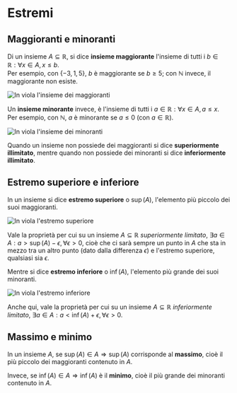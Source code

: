 # Estremi

## Maggioranti e minoranti

Di un insieme $A \subseteq \mathbb{R}$, si dice **insieme maggiorante** l'insieme di tutti i $b \in \mathbb{R} : \forall x \in A, x \leq b$. \
Per esempio, con $\{-3, 1, 5\}$, $b$ è maggiorante se $b \geq 5$; con $\mathbb{N}$ invece, il maggiorante non esiste.

![In viola l'insieme dei maggioranti](https://i.imgur.com/hrF0Dll.png)

Un **insieme minorante** invece, è l'insieme di tutti i $a \in \mathbb{R} : \forall x \in A, a \leq x$. \
Per esempio, con $\mathbb{N}$, $a$ è minorante se $a \leq 0$ (con $a \in \mathbb{R}$).

![In viola l'insieme dei minoranti](https://i.imgur.com/WLtHOtA.png)

Quando un insieme non possiede dei maggioranti si dice **superiormente illimitato**, mentre quando non possiede dei minoranti si dice **inferiormente illimitato**.

## Estremo superiore e inferiore

In un insieme si dice **estremo superiore** o $\sup(A)$, l'elemento più piccolo dei suoi maggioranti.

![In viola l'estremo superiore](https://i.imgur.com/9cLTncL.png)

Vale la proprietà per cui su un insieme $A \subseteq \mathbb{R}$ _superiormente limitato_, $\exists a \in A : a > \sup(A) - \epsilon, \forall \epsilon > 0$, cioè che ci sarà sempre un punto in $A$ che sta in mezzo tra un altro punto (dato dalla differenza $\epsilon$) e l'estremo superiore, qualsiasi sia $\epsilon$.

Mentre si dice **estremo inferiore** o $\inf(A)$, l'elemento più grande dei suoi minoranti.

![In viola l'estremo inferiore](https://i.imgur.com/Tf7YnMZ.png)

Anche qui, vale la proprietà per cui su un insieme $A \subseteq \mathbb{R}$ _inferiormente limitato_, $\exists a \in A : a < \inf(A) + \epsilon, \forall \epsilon > 0$.

## Massimo e minimo

In un insieme $A$, se $\sup(A) \in A \Rightarrow \sup(A)$ corrisponde al **massimo**, cioè il più piccolo dei maggioranti contenuto in $A$.

Invece, se $\inf(A) \in A \Rightarrow \inf(A)$ è il **minimo**, cioè il più grande dei minoranti contenuto in $A$.
